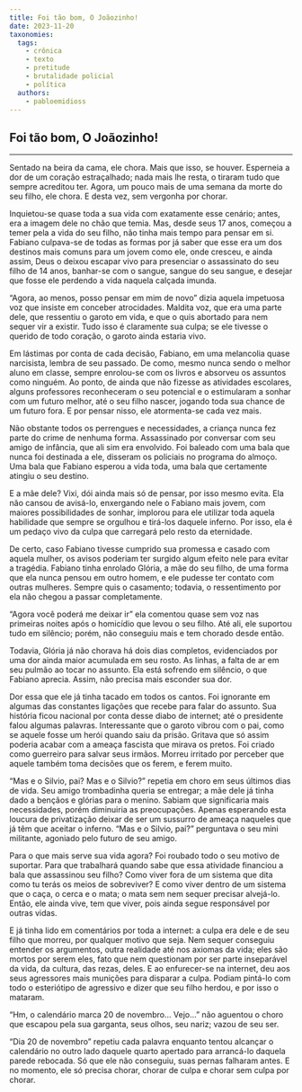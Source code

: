 ```yaml
---
title: Foi tão bom, O Joãozinho!
date: 2023-11-20
taxonomies:
  tags:
    - crônica
    - texto
    - pretitude
    - brutalidade policial
    - política
  authors:
    - pabloemidioss
---
```


## Foi tão bom, O Joãozinho!


---


Sentado na beira da cama, ele chora. Mais que isso, se houver. Esperneia a dor de um coração estraçalhado; nada mais lhe resta, o tiraram tudo que sempre acreditou ter. Agora, um pouco mais de uma semana da morte do seu filho, ele chora. E desta vez, sem vergonha por chorar.

Inquietou-se quase toda a sua vida com exatamente esse cenário; antes, era a imagem dele no chão que temia. Mas, desde seus 17 anos, começou a temer pela a vida do seu filho, não tinha mais tempo para pensar em si. Fabiano culpava-se de todas as formas por já saber que esse era um dos destinos mais comuns para um jovem como ele, onde cresceu, e ainda assim, Deus o deixou escapar vivo para presenciar o assassinato do seu filho de 14 anos, banhar-se com o sangue, sangue do seu sangue, e desejar que fosse ele perdendo a vida naquela calçada imunda.

“Agora, ao menos, posso pensar em mim de novo” dizia aquela impetuosa voz que insiste em conceber atrocidades. Maldita voz, que era uma parte dele, que ressentiu o garoto em vida, e que o quis abortado para nem sequer vir a existir. Tudo isso é claramente sua culpa; se ele tivesse o querido de todo coração, o garoto ainda estaria vivo.

Em lástimas por conta de cada decisão, Fabiano, em uma melancolia quase narcisista, lembra de seu passado. De como, mesmo nunca sendo o melhor aluno em classe, sempre enrolou-se com os livros e absorveu os assuntos como ninguém. Ao ponto, de ainda que não fizesse as atividades escolares, alguns professores reconheceram o seu potencial e o estimularam a sonhar com um futuro melhor, até o seu filho nascer, jogando toda sua chance de um futuro fora. E por pensar nisso, ele atormenta-se cada vez mais.

Não obstante todos os perrengues e necessidades, a criança nunca fez parte do crime de nenhuma forma. Assassinado por conversar com seu amigo de infância, que ali sim era envolvido. Foi baleado com uma bala que nunca foi destinada a ele, disseram os policiais no programa do almoço. Uma bala que Fabiano esperou a vida toda, uma bala que certamente atingiu o seu destino.

E a mãe dele? Vixi, dói ainda mais só de pensar, por isso mesmo evita. Ela não cansou de avisá-lo, enxergando nele o Fabiano mais jovem, com maiores possibilidades de sonhar, implorou para ele utilizar toda aquela habilidade que sempre se orgulhou e tirá-los daquele inferno. Por isso, ela é um pedaço vivo da culpa que carregará pelo resto da eternidade.

De certo, caso Fabiano tivesse cumprido sua promessa e casado com aquela mulher, os avisos poderiam ter surgido algum efeito nele para evitar a tragédia. Fabiano tinha enrolado Glória, a mãe do seu filho, de uma forma que ela nunca pensou em outro homem, e ele pudesse ter contato com outras mulheres. Sempre quis o casamento; todavia, o ressentimento por ela não chegou a passar completamente.

“Agora você poderá me deixar ir” ela comentou quase sem voz nas primeiras noites após o homicídio que levou o seu filho. Até ali, ele suportou tudo em silêncio; porém, não conseguiu mais e tem chorado desde então.

Todavia, Glória já não chorava há dois dias completos, evidenciados por uma dor ainda maior acumulada em seu rosto. As linhas, a falta de ar em seu pulmão ao tocar no assunto. Ela está sofrendo em silêncio, o que Fabiano aprecia. Assim, não precisa mais esconder sua dor.

Dor essa que ele já tinha tacado em todos os cantos. Foi ignorante em algumas das constantes ligações que recebe para falar do assunto. Sua história ficou nacional por conta desse diabo de internet; até o presidente falou algumas palavras. Interessante que o garoto vibrou com o pai, como se aquele fosse um herói quando saiu da prisão. Gritava que só assim poderia acabar com a ameaça fascista que mirava os pretos. Foi criado como guerreiro para salvar seus irmãos. Morreu irritado por perceber que aquele também toma decisões que os ferem, e ferem muito.

“Mas e o Silvio, pai? Mas e o Silvio?” repetia em choro em seus últimos dias de vida. Seu amigo trombadinha queria se entregar; a mãe dele já tinha dado a bençãos e glórias para o menino. Sabiam que significaria mais necessidades, porém diminuiria as preocupações. Apenas esperando esta loucura de privatização deixar de ser um sussurro de ameaça naqueles que já têm que aceitar o inferno. “Mas e o Silvio, pai?” perguntava o seu mini militante, agoniado pelo futuro de seu amigo.

Para o que mais serve sua vida agora? Foi roubado todo o seu motivo de suportar. Para que trabalhará quando sabe que essa atividade financiou a bala que assassinou seu filho? Como viver fora de um sistema que dita como tu terás os meios de sobreviver? E como viver dentro de um sistema que o caça, o cerca e o mata; o mata sem nem sequer precisar alvejá-lo. Então, ele ainda vive, tem que viver, pois ainda segue responsável por outras vidas. 

E já tinha lido em comentários por toda a internet: a culpa era dele e de seu filho que morreu, por qualquer motivo que seja. Nem sequer conseguiu entender os argumentos, outra realidade até nos axiomas da vida; eles são mortos por serem eles, fato que nem questionam por ser parte inseparável da vida, da cultura, das rezas, deles. E ao enfurecer-se na internet, deu aos seus agressores mais munições para disparar a culpa. Podiam pintá-lo com todo o esteriótipo de agressivo e dizer que seu filho herdou, e por isso o mataram.

“Hm, o calendário marca 20 de novembro... Vejo...” não aguentou o choro que escapou pela sua garganta, seus olhos, seu nariz; vazou de seu ser.

“Dia 20 de novembro” repetiu cada palavra enquanto tentou alcançar o calendário no outro lado daquele quarto apertado para arrancá-lo daquela parede rebocada. Só que ele não conseguiu, suas pernas falharam antes. E no momento, ele só precisa  chorar, chorar de culpa e chorar sem culpa por chorar.

